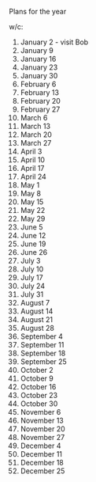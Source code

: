 Plans for the year

w/c:
1.  January 2 - visit Bob
2.  January 9
3.  January 16
4.  January 23
5.  January 30
6.  February 6
7.  February 13
8.  February 20
9.  February 27
10.  March 6
11.  March 13
12.  March 20
13.  March 27
14.  April 3
15.  April 10
16.  April 17
17.  April 24
18.  May 1
19.  May 8
20.  May 15
21.  May 22
22.  May 29
23.  June 5
24.  June 12
25.  June 19
26.  June 26
27.  July 3
28.  July 10
29.  July 17
30.  July 24
31.  July 31
32.  August 7
33.  August 14
34.  August 21
35.  August 28
36.  September 4
37.  September 11
38.  September 18
39.  September 25
40.  October 2
41.  October 9
42.  October 16
43.  October 23
44.  October 30
45.  November 6
46.  November 13
47.  November 20
48.  November 27
49.  December 4
50.  December 11
51.  December 18
52.  December 25
